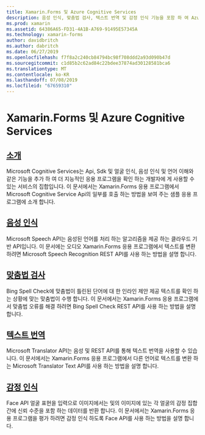 ```yaml
---
title: Xamarin.Forms 및 Azure Cognitive Services
description: 음성 인식, 맞춤법 검사, 텍스트 번역 및 감정 인식 기능을 포함 하 여 Azure Cognitive Services를 사용 하 여 Xamarin.Forms 응용 프로그램에 인텔리전스를 추가 합니다.
ms.prod: xamarin
ms.assetid: 64386A65-FD31-4A1B-A769-91495E57345A
ms.technology: xamarin-forms
author: davidbritch
ms.author: dabritch
ms.date: 06/27/2019
ms.openlocfilehash: f7f8a2c240cb84794bc98f708ddd2a93d090b47d
ms.sourcegitcommit: c1d85b2c62ad84c22bdee37874ad30128581bca6
ms.translationtype: MT
ms.contentlocale: ko-KR
ms.lasthandoff: 07/08/2019
ms.locfileid: "67659310"
---
```

# <a name="xamarinforms-and-azure-cognitive-services"></a>Xamarin.Forms 및 Azure Cognitive Services

## <a name="introductionintroductionmd"></a>[소개](introduction.md)

Microsoft Cognitive Services는 Api, Sdk 및 얼굴 인식, 음성 인식 및 언어 이해와 같은 기능을 추가 하 여 더 지능적인 응용 프로그램을 확인 하는 개발자에 게 사용할 수 있는 서비스의 집합입니다. 이 문서에서는 Xamarin.Forms 응용 프로그램에서 Microsoft Cognitive Service Api의 일부를 호출 하는 방법을 보여 주는 샘플 응용 프로그램에 소개 합니다.

## <a name="speech-recognitionspeech-recognitionmd"></a>[음성 인식](speech-recognition.md)

Microsoft Speech API는 음성된 언어를 처리 하는 알고리즘을 제공 하는 클라우드 기반 API입니다. 이 문서에는 오디오 Xamarin.Forms 응용 프로그램에서 텍스트를 변환 하려면 Microsoft Speech Recognition REST API를 사용 하는 방법을 설명 합니다.

## <a name="spell-checkspell-checkmd"></a>[맞춤법 검사](spell-check.md)

Bing Spell Check에 맞춤법이 틀린된 단어에 대 한 인라인 제안 제공 텍스트를 확인 하는 상황에 맞는 맞춤법이 수행 합니다. 이 문서에서는 Xamarin.Forms 응용 프로그램에서 맞춤법 오류를 해결 하려면 Bing Spell Check REST API를 사용 하는 방법을 설명 합니다.

## <a name="text-translationtext-translationmd"></a>[텍스트 번역](text-translation.md)

Microsoft Translator API는 음성 및 REST API를 통해 텍스트 번역을 사용할 수 있습니다. 이 문서에서는 Xamarin.Forms 응용 프로그램에서 다른 언어로 텍스트를 변환 하는 Microsoft Translator Text API를 사용 하는 방법을 설명 합니다.

## <a name="emotion-recognitionemotion-recognitionmd"></a>[감정 인식](emotion-recognition.md)

Face API 얼굴 표현을 입력으로 이미지에서는 및의 이미지에 있는 각 얼굴의 감정 집합 간에 신뢰 수준을 포함 하는 데이터를 반환 합니다. 이 문서에서는 Xamarin.Forms 응용 프로그램을 평가 하려면 감정 인식 하도록 Face API를 사용 하는 방법을 설명 합니다.
